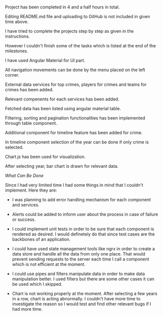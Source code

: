 
Project has been completed in 4 and a half hours in total.

Editing README.md file and uploading to GitHub is not included in given time above.

I have tried to complete the projects step by step as given in the instructions.

However I couldn't finish some of the tasks which is listed at the end of the milestones.

I have used Angular Material for UI part.

All navigation movements can be done by the menu placed on the left corner.

External data services for top crimes, players for crimes and teams for crimes has been added.

Relevant compenents for each services has been added.

Fetched data has been listed using angular material table.

Filtering, sorting and pagination functionalities has been implemented through table component.

Additional component for timeline feature has been added for crime.

In timeline component selection of the year can be done if only crime is selected.

Chart.js has been used for visualization.

After selecting year, bar chart is drawn for relevant data.

*What Can Be Done*

Since I had very limited time I had some things in mind that I couldn't implement. Here they are:

- I was planning to add error handling mechanism for each component and services.

- Alerts could be added to inform user about the process in case of failure or success.

- I could implement unit tests in order to be sure that each component is rendered as desired. I would definetely do that since test cases are the backbones of an application.

- I could have used state management tools like ngrx in order to create a data store and handle all the data from only one place. That would prevent sending requests to the server each time I call a component which is not efficient at the moment. 

- I could use pipes and filters manipulate data in order to make data manipulation better. I used filters but there are some other cases it can be used which I skipped.

- Chart is not working properly at the moment. After selecting a few years in a row, chart is acting abnormally. I couldn't have more time to investigate the reason so I would test and find other relevant bugs if I had more time.
